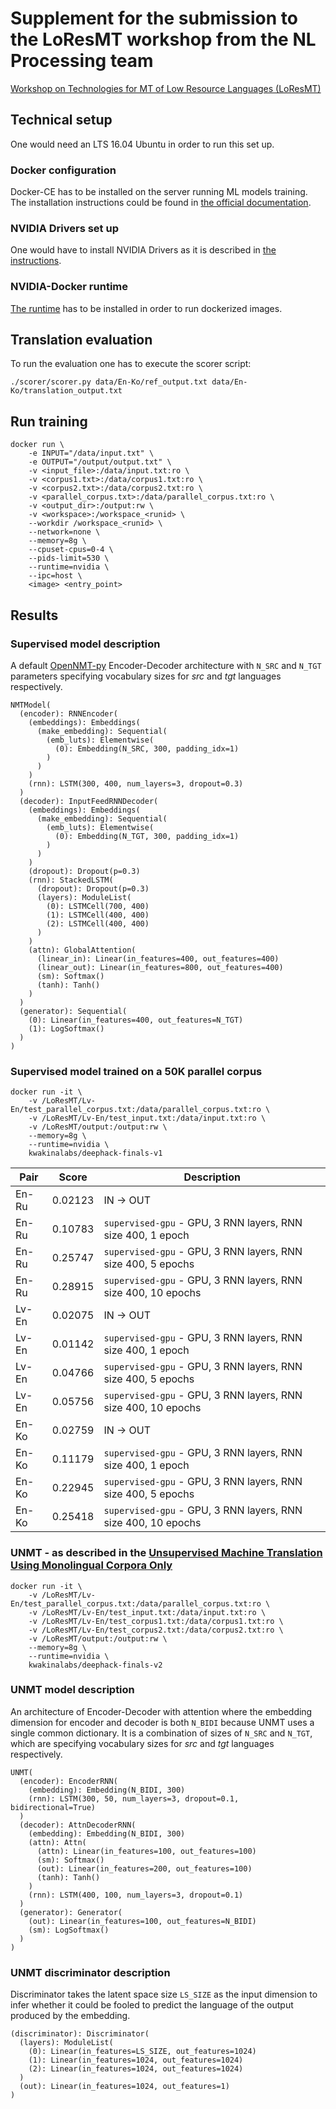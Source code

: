 # Supplement for the submission to the LoResMT workshop from the NL Processing team
[Workshop on Technologies for MT of Low Resource Languages (LoResMT)](https://sites.google.com/view/loresmt)

## Technical setup
One would need an LTS 16.04 Ubuntu in order to run this set up.

### Docker configuration
Docker-CE has to be installed on the server running ML models training.
The installation instructions could be found in [the official documentation](https://docs.docker.com/install/linux/docker-ce/ubuntu/).

### NVIDIA Drivers set up
One would have to install NVIDIA Drivers as it is described in [the instructions](https://developer.nvidia.com/cuda-downloads?target_os=Linux&target_arch=x86_64&target_distro=Ubuntu&target_version=1604&target_type=debnetwork).

### NVIDIA-Docker runtime
[The runtime](https://github.com/NVIDIA/nvidia-docker) has to be installed in order to run dockerized images.

## Translation evaluation
To run the evaluation one has to execute the scorer script:

```
./scorer/scorer.py data/En-Ko/ref_output.txt data/En-Ko/translation_output.txt
```

## Run training
```
docker run \
    -e INPUT="/data/input.txt" \
    -e OUTPUT="/output/output.txt" \
    -v <input_file>:/data/input.txt:ro \
    -v <corpus1.txt>:/data/corpus1.txt:ro \
    -v <corpus2.txt>:/data/corpus2.txt:ro \
    -v <parallel_corpus.txt>:/data/parallel_corpus.txt:ro \
    -v <output_dir>:/output:rw \
    -v <workspace>:/workspace_<runid> \
    --workdir /workspace_<runid> \
    --network=none \
    --memory=8g \
    --cpuset-cpus=0-4 \
    --pids-limit=530 \
    --runtime=nvidia \
    --ipc=host \
    <image> <entry_point>
```

## Results
### Supervised model description
A default [OpenNMT-py](https://github.com/OpenNMT/OpenNMT-py) Encoder-Decoder architecture with `N_SRC` and `N_TGT` parameters specifying vocabulary sizes for *src* and *tgt* languages respectively.

```
NMTModel(
  (encoder): RNNEncoder(
    (embeddings): Embeddings(
      (make_embedding): Sequential(
        (emb_luts): Elementwise(
          (0): Embedding(N_SRC, 300, padding_idx=1)
        )
      )
    )
    (rnn): LSTM(300, 400, num_layers=3, dropout=0.3)
  )
  (decoder): InputFeedRNNDecoder(
    (embeddings): Embeddings(
      (make_embedding): Sequential(
        (emb_luts): Elementwise(
          (0): Embedding(N_TGT, 300, padding_idx=1)
        )
      )
    )
    (dropout): Dropout(p=0.3)
    (rnn): StackedLSTM(
      (dropout): Dropout(p=0.3)
      (layers): ModuleList(
        (0): LSTMCell(700, 400)
        (1): LSTMCell(400, 400)
        (2): LSTMCell(400, 400)
      )
    )
    (attn): GlobalAttention(
      (linear_in): Linear(in_features=400, out_features=400)
      (linear_out): Linear(in_features=800, out_features=400)
      (sm): Softmax()
      (tanh): Tanh()
    )
  )
  (generator): Sequential(
    (0): Linear(in_features=400, out_features=N_TGT)
    (1): LogSoftmax()
  )
)
```

### Supervised model trained on a 50K parallel corpus
```
docker run -it \
    -v /LoResMT/Lv-En/test_parallel_corpus.txt:/data/parallel_corpus.txt:ro \
    -v /LoResMT/Lv-En/test_input.txt:/data/input.txt:ro \
    -v /LoResMT/output:/output:rw \
    --memory=8g \
    --runtime=nvidia \
    kwakinalabs/deephack-finals-v1
```

| Pair  | Score   |  Description                                                  |
|-------|---------|---------------------------------------------------------------|
| En-Ru | 0.02123 | IN -> OUT                                                     |
| En-Ru | 0.10783 | `supervised-gpu` - GPU, 3 RNN layers, RNN size 400, 1 epoch   |
| En-Ru | 0.25747 | `supervised-gpu` - GPU, 3 RNN layers, RNN size 400, 5 epochs  |
| En-Ru | 0.28915 | `supervised-gpu` - GPU, 3 RNN layers, RNN size 400, 10 epochs |
| Lv-En | 0.02075 | IN -> OUT                                                     |
| Lv-En | 0.01142 | `supervised-gpu` - GPU, 3 RNN layers, RNN size 400, 1 epoch   |
| Lv-En | 0.04766 | `supervised-gpu` - GPU, 3 RNN layers, RNN size 400, 5 epochs  |
| Lv-En | 0.05756 | `supervised-gpu` - GPU, 3 RNN layers, RNN size 400, 10 epochs |
| En-Ko | 0.02759 | IN -> OUT                                                     |
| En-Ko | 0.11179 | `supervised-gpu` - GPU, 3 RNN layers, RNN size 400, 1 epoch   |
| En-Ko | 0.22945 | `supervised-gpu` - GPU, 3 RNN layers, RNN size 400, 5 epochs  |
| En-Ko | 0.25418 | `supervised-gpu` - GPU, 3 RNN layers, RNN size 400, 10 epochs |

### UNMT - as described in the [Unsupervised Machine Translation Using Monolingual Corpora Only](https://openreview.net/forum?id=rkYTTf-AZ)
```
docker run -it \
    -v /LoResMT/Lv-En/test_parallel_corpus.txt:/data/parallel_corpus.txt:ro \
    -v /LoResMT/Lv-En/test_input.txt:/data/input.txt:ro \
    -v /LoResMT/Lv-En/test_corpus1.txt:/data/corpus1.txt:ro \
    -v /LoResMT/Lv-En/test_corpus2.txt:/data/corpus2.txt:ro \
    -v /LoResMT/output:/output:rw \
    --memory=8g \
    --runtime=nvidia \
    kwakinalabs/deephack-finals-v2
```

### UNMT model description
An architecture of Encoder-Decoder with attention where the embedding dimension for encoder and decoder is both `N_BIDI` because UNMT uses a single common dictionary.
It is a combination of sizes of `N_SRC` and `N_TGT`, which are specifying vocabulary sizes for *src* and *tgt* languages respectively.

```
UNMT(
  (encoder): EncoderRNN(
    (embedding): Embedding(N_BIDI, 300)
    (rnn): LSTM(300, 50, num_layers=3, dropout=0.1, bidirectional=True)
  )
  (decoder): AttnDecoderRNN(
    (embedding): Embedding(N_BIDI, 300)
    (attn): Attn(
      (attn): Linear(in_features=100, out_features=100)
      (sm): Softmax()
      (out): Linear(in_features=200, out_features=100)
      (tanh): Tanh()
    )
    (rnn): LSTM(400, 100, num_layers=3, dropout=0.1)
  )
  (generator): Generator(
    (out): Linear(in_features=100, out_features=N_BIDI)
    (sm): LogSoftmax()
  )
)
```

### UNMT discriminator description
Discriminator takes the latent space size `LS_SIZE` as the input dimension to infer whether it could be fooled to predict the language of the output produced by the embedding.

```
(discriminator): Discriminator(
  (layers): ModuleList(
    (0): Linear(in_features=LS_SIZE, out_features=1024)
    (1): Linear(in_features=1024, out_features=1024)
    (2): Linear(in_features=1024, out_features=1024)
  )
  (out): Linear(in_features=1024, out_features=1)
)
```
